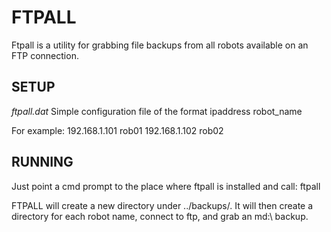 FTPALL
======
Ftpall is a utility for grabbing file backups from all robots available on an FTP connection.

SETUP
-----
*ftpall.dat*
Simple configuration file of the format
	ipaddress robot_name

For example:
	192.168.1.101 rob01
	192.168.1.102 rob02

RUNNING
-------
Just point a cmd prompt to the place where ftpall is installed and call:
	ftpall <some directory name>

FTPALL will create a new directory under ../backups/<some directory name>.  It will then create a directory for each robot name, connect to ftp, and grab an md:\ backup.
